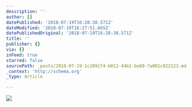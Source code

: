 ```yaml
---
description: ''
author: []
datePublished: '2018-07-19T16:28:30.571Z'
dateModified: '2018-07-19T16:27:51.665Z'
datePublishedOriginal: '2018-07-19T16:28:30.571Z'
title: ''
publisher: {}
via: {}
inFeed: true
starred: false
sourcePath: _posts/2018-07-19-1c2891f4-b012-44b2-be89-7a001c922123.md
_context: 'http://schema.org'
_type: Article

---
```

![](https://the-grid-user-content.s3-us-west-2.amazonaws.com/9ceab17f-4b91-4744-9d8e-a4df4a111aed.jpg)